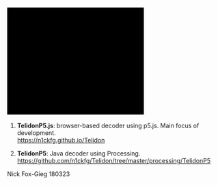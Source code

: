 ![TelidonP5](/images/screenshots/Comp-4_320.gif)

1. **TelidonP5.js**: browser-based decoder using p5.js. Main focus of development.<br>
https://n1ckfg.github.io/Telidon

2. **TelidonP5**: Java decoder using Processing.<br>
https://github.com/n1ckfg/Telidon/tree/master/processing/TelidonP5

Nick Fox-Gieg
180323
